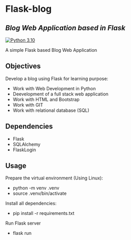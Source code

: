 # Flask-blog

## _Blog Web Application based in Flask_
[![Python 3.10](https://img.shields.io/badge/python-3.10-blue.svg)](https://www.python.org/downloads/release/python-3100/)

A simple Flask based Blog Web Application


## Objectives

Develop a blog using Flask for learning purpose:

* Work with Web Development in Python
* Deevelopment of a full stack web application
* Work with HTML and Bootstrap
* Work with GIT
* Work with relational database (SQL)

## Dependencies

* Flask
* SQLAlchemy
* FlaskLogin

## Usage

Prepare the virtual environment (Using Linux):

- python -m venv .venv
- source .venv/bin/activate

Install all dependencies:

- pip install -r requirements.txt

Run Flask server

- flask run
